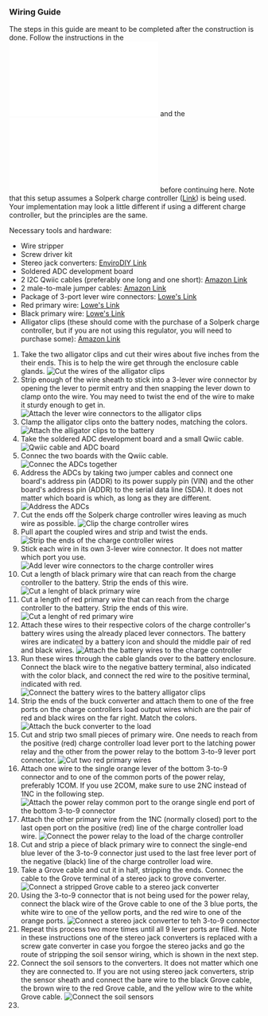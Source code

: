 ### Wiring Guide

The steps in this guide are meant to be completed after the construction is done. Follow the instructions in the ![Construction Guide markdown file](construction_guide.md) and the ![Soldering Guide markdown file](soldering_guide.md) before continuing here. Note that this setup assumes a Solperk charge controller ([Link](https://www.amazon.com/SOLPERK-Controller-Waterproof-Intelligent-Regulator/dp/B0946MWYPK?ref_=ast_sto_dp)) is being used. Your implementation may look a little different if using a different charge controller, but the principles are the same.

Necessary tools and hardware:
- Wire stripper
- Screw driver kit
- Stereo jack converters: [EnviroDIY Link](https://www.envirodiy.org/product/envirodiy-grove-to-3-5mm-stereo-jack-pack-of-5/)
- Soldered ADC development board
- 2 I2C Qwiic cables (preferably one long and one short): [Amazon Link](https://www.amazon.com/gp/product/B08HQ1VSVL/ref=ppx_yo_dt_b_asin_title_o09_s00?ie=UTF8&psc=1)
- 2 male-to-male jumper cables: [Amazon Link](https://www.amazon.com/Elegoo-EL-CP-004-Multicolored-Breadboard-arduino/dp/B01EV70C78/ref=sr_1_10?crid=219Y06Z2J6AAA&keywords=jumper%2Bcables%2Bsolder&qid=1699429168&sprefix=jumper%2Bcables%2Bsolder%2Caps%2C135&sr=8-10&th=1)
- Package of 3-port lever wire connectors: [Lowe's Link](https://www.lowes.com/pd/IDEAL-Lever-Wire-Connectors-3-Ports-Clear-10-Pack/5014013101)
- Red primary wire: [Lowe's Link](https://www.lowes.com/pd/Southwire-24-ft-16-AWG-Stranded-Red-GPT-Primary-Wire/1001833938)
- Black primary wire: [Lowe's Link](https://www.lowes.com/pd/Southwire-24-ft-16-AWG-Stranded-Black-GPT-Primary-Wire/1001833882)
- Alligator clips (these should come with the purchase of a Solperk charge controller, but if you are not using this regulator, you will need to purchase some): [Amazon Link](https://www.amazon.com/dp/B0BG7RCC11/ref=sspa_dk_detail_3?psc=1&pd_rd_i=B0BG7RCC11&pd_rd_w=QWtkO&content-id=amzn1.sym.8c2f9165-8e93-42a1-8313-73d3809141a2&pf_rd_p=8c2f9165-8e93-42a1-8313-73d3809141a2&pf_rd_r=GVQ4VSGMPZ5580B94H6R&pd_rd_wg=RYreD&pd_rd_r=7bf77edd-0de5-486a-8d0c-8c2176a66427&sp_csd=d2lkZ2V0TmFtZT1zcF9kZXRhaWw)

1. Take the two alligator clips and cut their wires about five inches from the their ends. This is to help the wire get through the enclosure cable glands.
![Cut the wires of the alligator clips](wiring_images/IMG_9259.JPG)
2. Strip enough of the wire sheath to stick into a 3-lever wire connector by opening the lever to permit entry and then snapping the lever down to clamp onto the wire. You may need to twist the end of the wire to make it sturdy enough to get in.
![Attach the lever wire connectors to the alligator clips](wiring_images/IMG_9260.JPG)
3. Clamp the alligator clips onto the battery nodes, matching the colors.
![Attach the alligator clips to the battery](wiring_images/IMG_9261.JPG)
4. Take the soldered ADC development board and a small Qwiic cable.
![Qwiic cable and ADC board](wiring_images/wiring7.jpg)
5. Connec the two boards with the Qwiic cable.
![Connec the ADCs together](wiring_images/wiring8.jpg)
6. Address the ADCs by taking two jumper cables and connect one board's address pin (ADDR) to its power supply pin (VIN) and the other board's address pin (ADDR) to the serial data line (SDA). It does not matter which board is which, as long as they are different.
![Address the ADCs](wiring_images/wiring11.jpg)
7. Cut the ends off the Solperk charge controller wires leaving as much wire as possible.
![Clip the charge controller wires](wiring_images/IMG_9262.JPG)
8. Pull apart the coupled wires and strip and twist the ends.
![Strip the ends of the charge controller wires](wiring_images/IMG_9263.JPG)
9. Stick each wire in its own 3-lever wire connector. It does not matter which port you use.
![Add lever wire connectors to the charge controller wires](wiring_images/IMG_9264.JPG)
10. Cut a length of black primary wire that can reach from the charge controller to the battery. Strip the ends of this wire.
![Cut a lenght of black primary wire](wiring_images/IMG_9266.JPG)
11. Cut a length of red primary wire that can reach from the charge controller to the battery. Strip the ends of this wire.
![Cut a lenght of red primary wire](wiring_images/IMG_9265.JPG)
12. Attach these wires to their respective colors of the charge controller's battery wires using the already placed lever connectors. The battery wires are indicated by a battery icon and should the middle pair of red and black wires.
![Attach the battery wires to the charge controller](wiring_images/IMG_9268.JPG)
13. Run these wires through the cable glands over to the battery enclosure. Connect the black wire to the negative battery terminal, also indicated with the color black, and connect the red wire to the positive terminal, indicated with red.
![Connect the battery wires to the battery alligator clips](wiring_images/IMG_9267.JPG)
14. Strip the ends of the buck converter and attach them to one of the free ports on the charge controllers load output wires which are the pair of red and black wires on the far right. Match the colors.
![Attach the buck converter to the load](wiring_images/IMG_9271.JPG)
15. Cut and strip two small pieces of primary wire. One needs to reach from the positive (red) charge controller load lever port to the latching power relay and the other from the power relay to the bottom 3-to-9 lever port connector.
![Cut two red primary wires](wiring_images/IMG_9272.JPG)
16. Attach one wire to the single orange lever of the bottom 3-to-9 connector and to one of the common ports of the power relay, preferably 1COM. If you use 2COM, make sure to use 2NC instead of 1NC in the following step.
![Attach the power relay common port to the orange single end port of the bottom 3-to-9 connector](wiring_images/IMG_9274.JPG)
17. Attach the other primary wire from the 1NC (normally closed) port to the last open port on the positive (red) line of the charge controller load wire.
![Connect the power relay to the load of the charge controller](wiring_images/IMG_9275.JPG)
18. Cut and strip a piece of black primary wire to connect the single-end blue lever of the 3-to-9 connector just used to the last free lever port of the negative (black) line of the charge controller load wire.
19. Take a Grove cable and cut it in half, stripping the ends. Connec the cable to the Grove terminal of a stereo jack to grove converter.
![Connect a stripped Grove cable to a stereo jack converter](wiring_images/IMG_9277.JPG)
20. Using the 3-to-9 connector that is not being used for the power relay, connect the black wire of the Grove cable to one of the 3 blue ports, the white wire to one of the yellow ports, and the red wire to one of the orange ports.
![Connect a stereo jack converter to teh 3-to-9 connector](wiring_images/IMG_9278.JPG)
21. Repeat this process two more times until all 9 lever ports are filled. Note in these instructions one of the stereo jack converters is replaced with a screw gate converter in case you forgoe the stereo jacks and go the route of stripping the soil sensor wiring, which is shown in the next step.
22. Connect the soil sensors to the converters. It does not matter which one they are connected to. If you are not using stereo jack converters, strip the sensor sheath and connect the bare wire to the black Grove cable, the brown wire to the red Grove cable, and the yellow wire to the white Grove cable.
![Connect the soil sensors](wiring_images/IMG_9358.JPG)
23.
